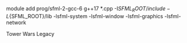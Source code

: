 module add prog/sfml-2-gcc-6
g++17 *.cpp -I${SFML_ROOT}/include -L${SFML_ROOT}/lib -lsfml-system -lsfml-window -lsfml-graphics -lsfml-network

Tower Wars Legacy
